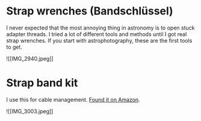 # Strap wrenches (Bandschlüssel)
I never expected that the most annoying thing in astronomy is to open stuck adapter threads. I tried a lot of different tools and methods until I got real strap wrenches. If you start with astrophotography, these are the first tools to get.

![[IMG_2940.jpeg]]

# Strap band kit
I use this for cable management. [Found it on Amazon](https://www.amazon.de/dp/B0DQKNL5TV?ref=ppx_yo2ov_dt_b_fed_asin_title&th=1).

![[IMG_3003.jpeg]]